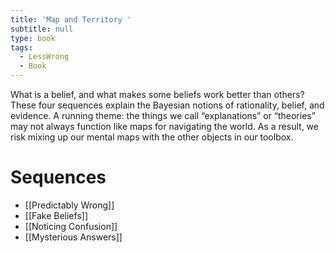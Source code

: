 ```yaml
---
title: 'Map and Territory '
subtitle: null
type: book
tags:
  - LessWrong
  - Book
---
```


What is a belief, and what makes some beliefs work better than others? These four sequences explain the Bayesian notions of rationality, belief, and evidence. A running theme: the things we call “explanations” or “theories” may not always function like maps for navigating the world. As a result, we risk mixing up our mental maps with the other objects in our toolbox.

# Sequences

- [[Predictably Wrong]]
- [[Fake Beliefs]]
- [[Noticing Confusion]]
- [[Mysterious Answers]]